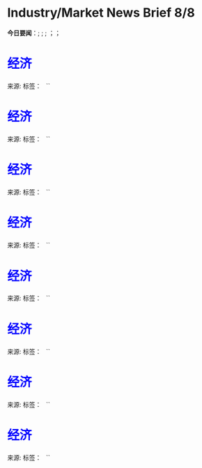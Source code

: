 # Industry/Market News Brief 8/8

**今日要闻**：[](#1); [](#2); [](#3); [](#4)；[](#5)；[](#6)

# <span style="color:blue;">经济</span>

<a name="1"></a>

### 



来源: []()
标签：`` `` ``

# <span style="color:blue;">经济</span>

<a name="2"></a>

### 



来源: []()
标签：`` `` ``

# <span style="color:blue;">经济</span>

<a name="3"></a>

### 



来源: []()
标签：`` `` ``

# <span style="color:blue;">经济</span>

<a name="4"></a>

### 



来源: []()
标签：`` `` ``

# <span style="color:blue;">经济</span>

<a name="5"></a>

### 



来源: []()
标签：`` `` ``

# <span style="color:blue;">经济</span>

<a name="6"></a>

### 



来源: []()
标签：`` `` ``

# <span style="color:blue;">经济</span>

<a name="7"></a>

### 



来源: []()
标签：`` `` ``

# <span style="color:blue;">经济</span>

<a name="8"></a>

### 



来源: []()
标签：`` `` ``